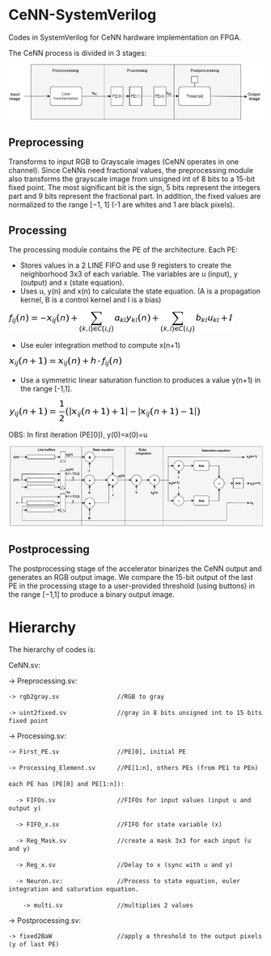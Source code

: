 # CeNN-SystemVerilog

Codes in SystemVerilog for CeNN hardware implementation on FPGA.

The CeNN process is divided in 3 stages:

![CeNN_modules](/images/hardware.png)

## Preprocessing

Transforms to input RGB to Grayscale images (CeNN operates in one channel).
Since CeNNs need fractional values, the preprocessing module also transforms the grayscale image from unsigned int of 8 bits to a 15-bit fixed point. The most significant bit is the sign, 5 bits represent the integers part and 9 bits represent the fractional part. In addition, the fixed values are normalized to the range [−1, 1] (-1 are whites and 1 are black pixels).

## Processing 

The processing module contains the PE of the architecture.
Each PE:

* Stores values in a 2 LINE FIFO and use 9 registers to create the neighborhood 3x3 of each variable. The variables are u (input), y (output) and x (state equation).
* Uses u, y(n) and x(n) to calculate the state equation. (A is a propagation kernel, B is a control kernel and I is a bias)

![equation](/images/state_equation.png)

* Use euler integration method to compute x(n+1)

![equation](/images/euler_equation.png)

* Use a symmetric linear saturation function to produces a value y(n+1) in the range [-1,1].

![equation](/images/saturation_equation.png)

OBS: In first iteration (PE[0]), y(0)=x(0)=u 

![PE](/images/PE.png)

## Postprocessing

The postprocessing stage of the accelerator binarizes the CeNN output and generates an RGB output image. We compare the 15-bit output of the last PE in the processing stage to a user-provided threshold (using buttons) in the range [−1,1] to produce a binary output image.

# Hierarchy 

The hierarchy of codes is:

CeNN.sv:

  -> Preprocessing.sv:
  
    -> rgb2gray.sv                //RGB to gray
    
    -> uint2fixed.sv              //gray in 8 bits unsigned int to 15 bits fixed point
    
  -> Processing.sv:
  
    -> First_PE.sv                //PE[0], initial PE
    
    -> Processing_Element.sv      //PE[1:n], others PEs (from PE1 to PEn)
    
    each PE has (PE[0] and PE[1:n]):
    
      -> FIFOs.sv                 //FIFOs for input values (input u and output y)
      
      -> FIFO_x.sv                //FIFO for state variable (x)
      
      -> Reg_Mask.sv              //create a mask 3x3 for each input (u and y)
      
      -> Reg_x.sv                 //Delay to x (sync with u and y)
      
      -> Neuron.sv:               //Process to state equation, euler integration and saturation equation.
      
        -> multi.sv               //multiplies 2 values
        
  -> Postprocessing.sv:
  
    -> fixed2BaW                  //apply a threshold to the output pixels (y of last PE)
  
